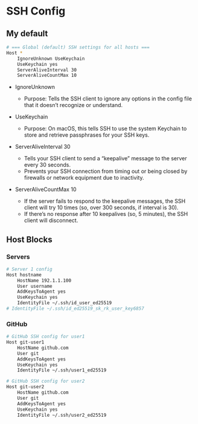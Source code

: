 # SSH Config

## My default

```bash title="~/.ssh/config"
# === Global (default) SSH settings for all hosts ===
Host *
    IgnoreUnknown UseKeychain
    UseKeychain yes
    ServerAliveInterval 30
    ServerAliveCountMax 10
```

- IgnoreUnknown

  - Purpose: Tells the SSH client to ignore any options in the config file that it doesn’t recognize or understand.

- UseKeychain

  - Purpose: On macOS, this tells SSH to use the system Keychain to store and retrieve passphrases for your SSH keys.

- ServerAliveInterval 30

  - Tells your SSH client to send a “keepalive” message to the server every 30 seconds.
  - Prevents your SSH connection from timing out or being closed by firewalls or network equipment due to inactivity.

- ServerAliveCountMax 10

  - If the server fails to respond to the keepalive messages, the SSH client will try 10 times (so, over 300 seconds, if interval is 30).
  - If there’s no response after 10 keepalives (so, 5 minutes), the SSH client will disconnect.


## Host Blocks

### Servers

```bash title="~/.ssh/config"
# Server 1 config
Host hostname
    HostName 192.1.1.100
    User username
    AddKeysToAgent yes
    UseKeychain yes
    IdentityFile ~/.ssh/id_user_ed25519
# IdentityFile ~/.ssh/id_ed25519_sk_rk_user_key6857
```

### GitHub

```bash title="~/.ssh/config"
# GitHub SSH config for user1
Host git-user1
    HostName github.com
    User git
    AddKeysToAgent yes
    UseKeychain yes
    IdentityFile ~/.ssh/user1_ed25519

# GitHub SSH config for user2
Host git-user2
    HostName github.com
    User git
    AddKeysToAgent yes
    UseKeychain yes
    IdentityFile ~/.ssh/user2_ed25519
```
